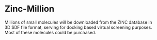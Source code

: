 # Zinc-Million
Millions of small molecules will be downloaded from the ZINC database in 3D SDF file format, serving for docking based virtual screening purposes. Most of these molecules could be purchased.

